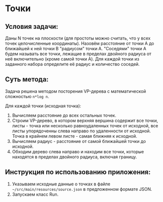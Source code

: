 # Точки

## Условия задачи:
Даны N точек на плоскости (для простоты можно считать, что у всех точек целочисленные координаты). Назовём расстояние от точки A до ближайшей к ней точки B "радиусом" точки A. "Соседями" точки A будем называть все точки, лежащие в пределах двойного радиуса от неё включительно (кроме самой точки A).
Для каждой точки из заданного набора определите её радиус и количество соседей.

## Суть метода:
Задача решена методом посторения VP-дерева с математической сложностью `n*log n`.

Для каждой точки (исходная точка):

1. Вычисляем расстояние до всех остальных точек.
2. Строим VP-дерево, в котором верхняя вершина содержит все точки, листы - точка или несколько равноудаленных точек от исходной, все листы упорядоченны слева направо по удаленности от исходной. Точка в крайнем левом листе - самая ближняя к исходной.
3. Вычисляем радиус - расстояние от самой ближайшей точки до исходной.
4. Обходим дерево слева направо и находим все точки, которые находятся в пределах двойного радиуса, включая границу.

## Инструкция по использованию приложения:
1. Указываем исходные данные о точках в файле `~/src/main/resources/source.json` в предложенном формате JSON.
2. Запускаем класс Run.

